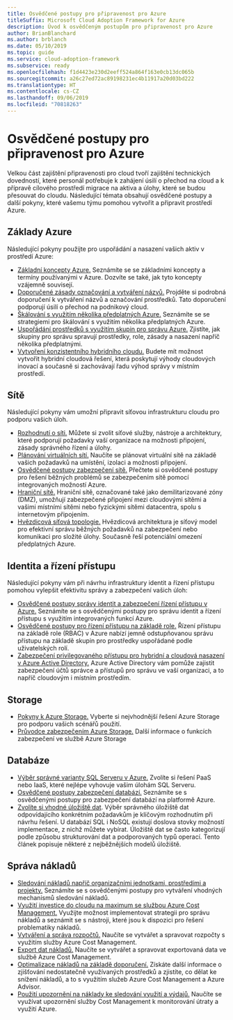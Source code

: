 ```yaml
---
title: Osvědčené postupy pro připravenost pro Azure
titleSuffix: Microsoft Cloud Adoption Framework for Azure
description: Úvod k osvědčeným postupům pro připravenost pro Azure
author: BrianBlanchard
ms.author: brblanch
ms.date: 05/10/2019
ms.topic: guide
ms.service: cloud-adoption-framework
ms.subservice: ready
ms.openlocfilehash: f1d4423e230d2eeff524a864f163e0cb13dc065b
ms.sourcegitcommit: a26c27ed72ac89198231ec4b11917a20d03bd222
ms.translationtype: HT
ms.contentlocale: cs-CZ
ms.lasthandoff: 09/06/2019
ms.locfileid: "70818263"
---
```

# <a name="best-practices-for-azure-readiness"></a>Osvědčené postupy pro připravenost pro Azure

Velkou část zajištění připravenosti pro cloud tvoří zajištění technických dovedností, které personál potřebuje k zahájení úsilí o přechod na cloud a k přípravě cílového prostředí migrace na aktiva a úlohy, které se budou přesouvat do cloudu. Následující témata obsahují osvědčené postupy a další pokyny, které vašemu týmu pomohou vytvořit a připravit prostředí Azure.

## <a name="azure-fundamentals"></a>Základy Azure

Následující pokyny použijte pro uspořádání a nasazení vašich aktiv v prostředí Azure:

- [Základní koncepty Azure.](../considerations/fundamental-concepts.md) Seznámíte se se základními koncepty a termíny používanými v Azure. Dozvíte se také, jak tyto koncepty vzájemně souvisejí.
- [Doporučené zásady označování a vytváření názvů.](../considerations/name-and-tag.md) Projděte si podrobná doporučení k vytváření názvů a označování prostředků. Tato doporučení podporují úsilí o přechod na podnikový cloud.
- [Škálování s využitím několika předplatných Azure.](../considerations/scaling-subscriptions.md) Seznámíte se se strategiemi pro škálování s využitím několika předplatných Azure.
- [Uspořádání prostředků s využitím skupin pro správu Azure.](https://docs.microsoft.com/azure/governance/management-groups/?toc=https://docs.microsoft.com/azure/cloud-adoption-framework/toc.json&bc=https://docs.microsoft.com/azure/cloud-adoption-framework/bread/toc.json) Zjistíte, jak skupiny pro správu spravují prostředky, role, zásady a nasazení napříč několika předplatnými.
- [Vytvoření konzistentního hybridního cloudu.](../../infrastructure/misc/hybrid-consistency.md) Budete mít možnost vytvořit hybridní cloudová řešení, která poskytují výhody cloudových inovací a současně si zachovávají řadu výhod správy v místním prostředí.

## <a name="networking"></a>Sítě

Následující pokyny vám umožní připravit síťovou infrastrukturu cloudu pro podporu vašich úloh.

- [Rozhodnutí o síti.](../considerations/network-decisions.md) Můžete si zvolit síťové služby, nástroje a architektury, které podporují požadavky vaší organizace na možnosti připojení, zásady správného řízení a úlohy.
- [Plánování virtuálních sítí.](https://docs.microsoft.com/azure/virtual-network/virtual-network-vnet-plan-design-arm?toc=https://docs.microsoft.com/azure/cloud-adoption-framework/toc.json&bc=https://docs.microsoft.com/azure/cloud-adoption-framework/bread/toc.json) Naučíte se plánovat virtuální sítě na základě vašich požadavků na umístění, izolaci a možnosti připojení.
- [Osvědčené postupy zabezpečení sítě.](https://docs.microsoft.com/azure/security/azure-security-network-security-best-practices?toc=https://docs.microsoft.com/azure/cloud-adoption-framework/toc.json&bc=https://docs.microsoft.com/azure/cloud-adoption-framework/bread/toc.json) Přečtete si osvědčené postupy pro řešení běžných problémů se zabezpečením sítě pomocí integrovaných možností Azure.
- [Hraniční sítě.](./perimeter-networks.md) Hraniční sítě, označované také jako demilitarizované zóny (DMZ), umožňují zabezpečené připojení mezi cloudovými sítěmi a vašimi místními sítěmi nebo fyzickými sítěmi datacentra, spolu s internetovým připojením.
- [Hvězdicová síťová topologie.](./hub-spoke-network-topology.md) Hvězdicová architektura je síťový model pro efektivní správu běžných požadavků na zabezpečení nebo komunikaci pro složité úlohy. Současně řeší potenciální omezení předplatných Azure.

## <a name="identity-and-access-control"></a>Identita a řízení přístupu

Následující pokyny vám při návrhu infrastruktury identit a řízení přístupu pomohou vylepšit efektivitu správy a zabezpečení vašich úloh:

- [Osvědčené postupy správy identit a zabezpečení řízení přístupu v Azure.](https://docs.microsoft.com/azure/security/azure-security-identity-management-best-practices?toc=https://docs.microsoft.com/azure/cloud-adoption-framework/toc.json&bc=https://docs.microsoft.com/azure/cloud-adoption-framework/bread/toc.json) Seznámíte se s osvědčenými postupy pro správu identit a řízení přístupu s využitím integrovaných funkcí Azure.
- [Osvědčené postupy pro řízení přístupu na základě role.](./roles.md) Řízení přístupu na základě role (RBAC) v Azure nabízí jemně odstupňovanou správu přístupu na základě skupin pro prostředky uspořádané podle uživatelských rolí.
- [Zabezpečení privilegovaného přístupu pro hybridní a cloudová nasazení v Azure Active Directory.](https://docs.microsoft.com/azure/active-directory/users-groups-roles/directory-admin-roles-secure?toc=https://docs.microsoft.com/azure/cloud-adoption-framework/toc.json&bc=https://docs.microsoft.com/azure/cloud-adoption-framework/bread/toc.json) Azure Active Directory vám pomůže zajistit zabezpečení účtů správce a přístupů pro správu ve vaší organizaci, a to napříč cloudovým i místním prostředím.

## <a name="storage"></a>Storage

- [Pokyny k Azure Storage.](../considerations/storage-guidance.md) Vyberte si nejvhodnější řešení Azure Storage pro podporu vašich scénářů použití.
- [Průvodce zabezpečením Azure Storage.](https://docs.microsoft.com/azure/storage/common/storage-security-guide?toc=https://docs.microsoft.com/azure/cloud-adoption-framework/toc.json&bc=https://docs.microsoft.com/azure/cloud-adoption-framework/bread/toc.json) Další informace o funkcích zabezpečení ve službě Azure Storage

## <a name="databases"></a>Databáze

- [Výběr správné varianty SQL Serveru v Azure.](https://docs.microsoft.com/azure/sql-database/sql-database-paas-vs-sql-server-iaas?toc=https://docs.microsoft.com/azure/cloud-adoption-framework/toc.json&bc=https://docs.microsoft.com/azure/cloud-adoption-framework/bread/toc.json) Zvolíte si řešení PaaS nebo IaaS, které nejlépe vyhovuje vašim úlohám SQL Serveru.
- [Osvědčené postupy zabezpečení databází.](https://docs.microsoft.com/azure/security/azure-database-security-best-practices?toc=https://docs.microsoft.com/azure/cloud-adoption-framework/toc.json&bc=https://docs.microsoft.com/azure/cloud-adoption-framework/bread/toc.json) Seznámíte se s osvědčenými postupy pro zabezpečení databází na platformě Azure.
- [Zvolíte si vhodné úložiště dat](https://docs.microsoft.com/azure/architecture/guide/technology-choices/data-store-overview). Výběr správného úložiště dat odpovídajícího konkrétním požadavkům je klíčovým rozhodnutím při návrhu řešení. U databází SQL i NoSQL existují doslova stovky možností implementace, z nichž můžete vybírat. Úložiště dat se často kategorizují podle způsobu strukturování dat a podporovaných typů operací. Tento článek popisuje některé z nejběžnějších modelů úložiště.

## <a name="cost-management"></a>Správa nákladů

- [Sledování nákladů napříč organizačními jednotkami, prostředími a projekty.](./track-costs.md) Seznámíte se s osvědčenými postupy pro vytváření vhodných mechanismů sledování nákladů.
- [Využití investice do cloudu na maximum se službou Azure Cost Management.](https://docs.microsoft.com/azure/cost-management/cost-mgt-best-practices?toc=https://docs.microsoft.com/azure/cloud-adoption-framework/toc.json&bc=https://docs.microsoft.com/azure/cloud-adoption-framework/bread/toc.json) Využijte možnost implementovat strategii pro správu nákladů a seznámit se s nástroji, které jsou k dispozici pro řešení problematiky nákladů.
- [Vytváření a správa rozpočtů.](https://docs.microsoft.com/azure/cost-management/tutorial-acm-create-budgets?toc=https://docs.microsoft.com/azure/cloud-adoption-framework/toc.json&bc=https://docs.microsoft.com/azure/cloud-adoption-framework/bread/toc.json) Naučíte se vytvářet a spravovat rozpočty s využitím služby Azure Cost Management.
- [Export dat nákladů.](https://docs.microsoft.com/azure/cost-management/tutorial-export-acm-data?toc=https://docs.microsoft.com/azure/cloud-adoption-framework/toc.json&bc=https://docs.microsoft.com/azure/cloud-adoption-framework/bread/toc.json) Naučíte se vytvářet a spravovat exportovaná data ve službě Azure Cost Management.
- [Optimalizace nákladů na základě doporučení.](https://docs.microsoft.com/azure/cost-management/tutorial-acm-opt-recommendations?toc=https://docs.microsoft.com/azure/cloud-adoption-framework/toc.json&bc=https://docs.microsoft.com/azure/cloud-adoption-framework/bread/toc.json) Získáte další informace o zjišťování nedostatečně využívaných prostředků a zjistíte, co dělat ke snížení nákladů, a to s využitím služeb Azure Cost Management a Azure Advisor.
- [Použití upozornění na náklady ke sledování využití a výdajů.](https://docs.microsoft.com/azure/cost-management/cost-mgt-alerts-monitor-usage-spending?toc=https://docs.microsoft.com/azure/cloud-adoption-framework/toc.json&bc=https://docs.microsoft.com/azure/cloud-adoption-framework/bread/toc.json) Naučíte se využívat upozornění služby Cost Management k monitorování útraty a využití Azure.
